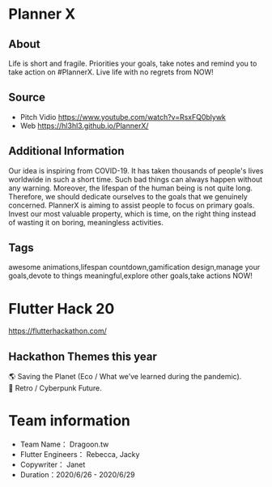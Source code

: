 

# Planner X

## About
Life is short and fragile. Priorities your goals, take notes and remind you to take action on #PlannerX. Live life with no regrets from NOW!

## Source
- Pitch Vidio https://www.youtube.com/watch?v=RsxFQ0blywk
- Web https://hl3hl3.github.io/PlannerX/

## Additional Information
Our idea is inspiring from COVID-19. It has taken thousands of people's lives worldwide in such a short time. Such bad things can always happen without any warning. Moreover, the lifespan of the human being is not quite long. Therefore, we should dedicate ourselves to the goals that we genuinely concerned. PlannerX is aiming to assist people to focus on primary goals. Invest our most valuable property, which is time, on the right thing instead of wasting it on boring, meaningless activities.

## Tags
awesome animations,lifespan countdown,gamification design,manage your goals,devote to things meaningful,explore other goals,take actions NOW!



# Flutter Hack 20
https://flutterhackathon.com/

## Hackathon Themes this year
🌎 Saving the Planet (Eco / What we’ve learned during the pandemic).   
👾 Retro / Cyberpunk Future.   

# Team information
- Team Name： Dragoon.tw    
- Flutter Engineers： Rebecca, Jacky    
- Copywriter： Janet    
- Duration：2020/6/26 - 2020/6/29    

